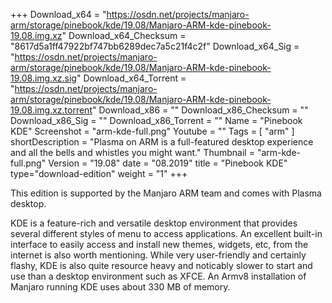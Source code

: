 +++
Download_x64 = "https://osdn.net/projects/manjaro-arm/storage/pinebook/kde/19.08/Manjaro-ARM-kde-pinebook-19.08.img.xz"
Download_x64_Checksum = "8617d5a1ff47922bf747bb6289dec7a5c21f4c2f"
Download_x64_Sig = "https://osdn.net/projects/manjaro-arm/storage/pinebook/kde/19.08/Manjaro-ARM-kde-pinebook-19.08.img.xz.sig"
Download_x64_Torrent = "https://osdn.net/projects/manjaro-arm/storage/pinebook/kde/19.08/Manjaro-ARM-kde-pinebook-19.08.img.xz.torrent"
Download_x86 = ""
Download_x86_Checksum = ""
Download_x86_Sig = ""
Download_x86_Torrent = ""
Name = "Pinebook KDE"
Screenshot = "arm-kde-full.png"
Youtube = ""
Tags = [ "arm" ]
shortDescription = "Plasma on ARM is a full-featured desktop experience and all the bells and whistles you might want."
Thumbnail = "arm-kde-full.png"
Version = "19.08"
date = "08.2019"
title = "Pinebook KDE"
type="download-edition"
weight = "1"
+++

This edition is supported by the Manjaro ARM team and comes with Plasma desktop.

KDE is a feature-rich and versatile desktop environment that provides several different styles of menu to access applications. An excellent built-in interface to easily access and install new themes, widgets, etc, from the internet is also worth mentioning. While very user-friendly and certainly flashy, KDE is also quite resource heavy and noticably slower to start and use than a desktop environment such as XFCE. An Armv8 installation of Manjaro running KDE uses about 330 MB of memory.

